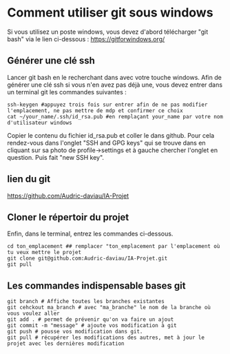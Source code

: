 # Comment utiliser git  sous windows

Si vous utilisez un poste windows, vous devez d'abord télécharger "git bash" via le lien ci-dessous :
https://gitforwindows.org/

## Générer une clé ssh
Lancer git bash en le recherchant dans avec votre touche windows.
Afin de générer une clé ssh si vous n'en avez pas déjà une, vous devez entrer dans un terminal git les commandes suivantes :

```shell
ssh-keygen #appuyez trois fois sur entrer afin de ne pas modifier l'emplacement, ne pas mettre de mdp et confirmer ce choix
cat ~/your_name/.ssh/id_rsa.pub #en remplaçant your_name par votre nom d'utilisateur windows
```

Copier le contenu du fichier id_rsa.pub et coller le dans github. Pour cela rendez-vous dans l'onglet "SSH and GPG keys" qui se trouve dans en cliquant sur sa photo de profile->settings et à gauche chercher l'onglet en question. Puis fait "new SSH key".

## lien du git 

https://github.com/Audric-daviau/IA-Projet

## Cloner le répertoir du projet
Enfin, dans le terminal, entrez les commandes ci-dessous.
```shell
cd ton_emplacement ## remplacer "ton_emplacement par l'emplacement où tu veux mettre le projet 
git clone git@github.com:Audric-daviau/IA-Projet.git
git pull
```

## Les commandes indispensable bases git
```shell
git branch # Affiche toutes les branches existantes
git cehckout ma_branch # avec "ma_branche" le nom de la branche où vous voulez aller
git add . # permet de prévenir qu'on va faire un ajout
git commit -m "message" # ajoute vos modification à git
git push # pousse vos modification dans git. 
git pull # récupérer les modifications des autres, met à jour le projet avec les dernières modification
```